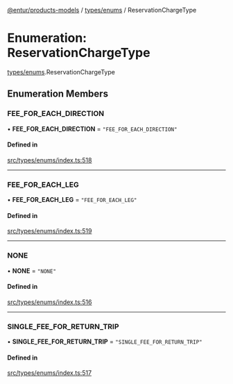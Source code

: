[@entur/products-models](../README.md) / [types/enums](../modules/types_enums.md) / ReservationChargeType

# Enumeration: ReservationChargeType

[types/enums](../modules/types_enums.md).ReservationChargeType

## Enumeration Members

### FEE\_FOR\_EACH\_DIRECTION

• **FEE\_FOR\_EACH\_DIRECTION** = ``"FEE_FOR_EACH_DIRECTION"``

#### Defined in

[src/types/enums/index.ts:518](https://github.com/entur/products-models/blob/main/src/types/enums/index.ts#L518)

___

### FEE\_FOR\_EACH\_LEG

• **FEE\_FOR\_EACH\_LEG** = ``"FEE_FOR_EACH_LEG"``

#### Defined in

[src/types/enums/index.ts:519](https://github.com/entur/products-models/blob/main/src/types/enums/index.ts#L519)

___

### NONE

• **NONE** = ``"NONE"``

#### Defined in

[src/types/enums/index.ts:516](https://github.com/entur/products-models/blob/main/src/types/enums/index.ts#L516)

___

### SINGLE\_FEE\_FOR\_RETURN\_TRIP

• **SINGLE\_FEE\_FOR\_RETURN\_TRIP** = ``"SINGLE_FEE_FOR_RETURN_TRIP"``

#### Defined in

[src/types/enums/index.ts:517](https://github.com/entur/products-models/blob/main/src/types/enums/index.ts#L517)
